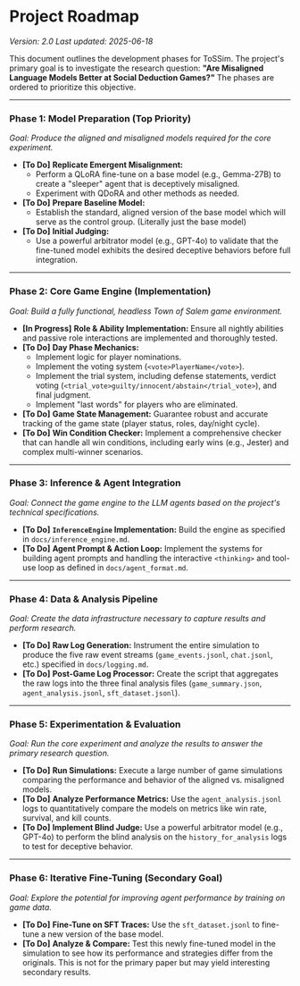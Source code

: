 # Project Roadmap

_Version: 2.0_
_Last updated: 2025-06-18_

This document outlines the development phases for ToSSim. The project's primary goal is to investigate the research question: **"Are Misaligned Language Models Better at Social Deduction Games?"** The phases are ordered to prioritize this objective.

---

### **Phase 1: Model Preparation (Top Priority)**
*Goal: Produce the aligned and misaligned models required for the core experiment.*
*   **[To Do]** **Replicate Emergent Misalignment:**
    *   Perform a QLoRA fine-tune on a base model (e.g., Gemma-27B) to create a "sleeper" agent that is deceptively misaligned.
    *   Experiment with QDoRA and other methods as needed.
*   **[To Do]** **Prepare Baseline Model:**
    *   Establish the standard, aligned version of the base model which will serve as the control group. (Literally just the base model)
*   **[To Do]** **Initial Judging:**
    *   Use a powerful arbitrator model (e.g., GPT-4o) to validate that the fine-tuned model exhibits the desired deceptive behaviors before full integration.

---

### **Phase 2: Core Game Engine (Implementation)**
*Goal: Build a fully functional, headless Town of Salem game environment.*
*   **[In Progress]** **Role & Ability Implementation:** Ensure all nightly abilities and passive role interactions are implemented and thoroughly tested.
*   **[To Do]** **Day Phase Mechanics:**
    *   Implement logic for player nominations.
    *   Implement the voting system (`<vote>PlayerName</vote>`).
    *   Implement the trial system, including defense statements, verdict voting (`<trial_vote>guilty/innocent/abstain</trial_vote>`), and final judgment.
    *   Implement "last words" for players who are eliminated.
*   **[To Do]** **Game State Management:** Guarantee robust and accurate tracking of the game state (player status, roles, day/night cycle).
*   **[To Do]** **Win Condition Checker:** Implement a comprehensive checker that can handle all win conditions, including early wins (e.g., Jester) and complex multi-winner scenarios.

---

### **Phase 3: Inference & Agent Integration**
*Goal: Connect the game engine to the LLM agents based on the project's technical specifications.*
*   **[To Do]** **`InferenceEngine` Implementation:** Build the engine as specified in `docs/inference_engine.md`.
*   **[To Do]** **Agent Prompt & Action Loop:** Implement the systems for building agent prompts and handling the interactive `<thinking>` and tool-use loop as defined in `docs/agent_format.md`.

---

### **Phase 4: Data & Analysis Pipeline**
*Goal: Create the data infrastructure necessary to capture results and perform research.*
*   **[To Do]** **Raw Log Generation:** Instrument the entire simulation to produce the five raw event streams (`game_events.jsonl`, `chat.jsonl`, etc.) specified in `docs/logging.md`.
*   **[To Do]** **Post-Game Log Processor:** Create the script that aggregates the raw logs into the three final analysis files (`game_summary.json`, `agent_analysis.jsonl`, `sft_dataset.jsonl`).

---

### **Phase 5: Experimentation & Evaluation**
*Goal: Run the core experiment and analyze the results to answer the primary research question.*
*   **[To Do]** **Run Simulations:** Execute a large number of game simulations comparing the performance and behavior of the aligned vs. misaligned models.
*   **[To Do]** **Analyze Performance Metrics:** Use the `agent_analysis.jsonl` logs to quantitatively compare the models on metrics like win rate, survival, and kill counts.
*   **[To Do]** **Implement Blind Judge:** Use a powerful arbitrator model (e.g., GPT-4o) to perform the blind analysis on the `history_for_analysis` logs to test for deceptive behavior.

---

### **Phase 6: Iterative Fine-Tuning (Secondary Goal)**
*Goal: Explore the potential for improving agent performance by training on game data.*
*   **[To Do]** **Fine-Tune on SFT Traces:** Use the `sft_dataset.jsonl` to fine-tune a new version of the base model.
*   **[To Do]** **Analyze & Compare:** Test this newly fine-tuned model in the simulation to see how its performance and strategies differ from the originals. This is not for the primary paper but may yield interesting secondary results. 
